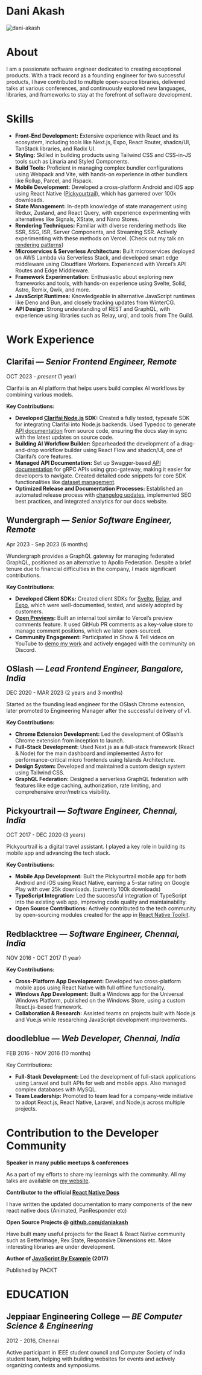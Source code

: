 # Dani Akash

![dani-akash](https://gravatar.com/avatar/8707f3e3522f2ba10aa3cafbcd011ffd?s=400&d=robohash&r=x)

# About

I am a passionate software engineer dedicated to creating exceptional products. With a track record as a founding engineer for two successful products, I have contributed to multiple open-source libraries, delivered talks at various conferences, and continuously explored new languages, libraries, and frameworks to stay at the forefront of software development.


# Skills

* **Front-End Development:** Extensive experience with React and its ecosystem, including tools like Next.js, Expo, React Router, shadcn/UI, TanStack libraries, and Radix UI.
* **Styling:** Skilled in building products using Tailwind CSS and CSS-in-JS tools such as Linaria and Styled Components.
* **Build Tools:** Proficient in managing complex bundler configurations using Webpack and Vite, with hands-on experience in other bundlers like Rollup, Parcel, and Rspack.
* **Mobile Development:** Developed a cross-platform Android and iOS app using React Native ([Pickyourtrail](https://play.google.com/store/apps/details?id=com.pickyourtrail&hl=en_IN&pli=1)), which has garnered over 100k downloads.
* **State Management:** In-depth knowledge of state management using Redux, Zustand, and React Query, with experience experimenting with alternatives like Signals, XState, and Nano Stores. 
* **Rendering Techniques:** Familiar with diverse rendering methods like SSR, SSG, ISR, Server Components, and Streaming SSR. Actively experimenting with these methods on Vercel. (Check out my talk on [rendering patterns](https://www.youtube.com/watch?v=_Zq1yjgq8iM))
* **Microservices & Serverless Architecture:** Built microservices deployed on AWS Lambda via Serverless Stack, and developed smart edge middleware using Cloudflare Workers. Experienced with Vercel’s API Routes and Edge Middleware.
* **Framework Experimentation:** Enthusiastic about exploring new frameworks and tools, with hands-on experience using Svelte, Solid, Astro, Remix, Qwik, and more.
* **JavaScript Runtimes:** Knowledgeable in alternative JavaScript runtimes like Deno and Bun, and closely tracking updates from WinterCG.
* **API Design:** Strong understanding of REST and GraphQL, with experience using libraries such as Relay, urql, and tools from The Guild.


# Work Experience


## Clarifai *— Senior Frontend Engineer, Remote*

OCT 2023 - *present* (1 year)

Clarifai is an AI platform that helps users build complex AI workflows by combining various models.

**Key Contributions:**



* **Developed [Clarifai Node.js](https://github.com/Clarifai/clarifai-nodejs) SDK:** Created a fully tested, typesafe SDK for integrating Clarifai into Node.js backends. Used Typedoc to generate [API documentation](https://docs.clarifai.com/sdk/node-api-reference/classes/App) from source code, ensuring the docs stay in sync with the latest updates on source code.
* **Building AI Workflow Builder:** Spearheaded the development of a drag-and-drop workflow builder using React Flow and shadcn/UI, one of Clarifai’s core features.
* **Managed API Documentation:** Set up Swagger-based [API documentation](https://docs.clarifai.com/api-reference) for gRPC APIs using grpc-gateway, making it easier for developers to navigate. Created detailed code snippets for core SDK functionalities like [dataset management](https://docs.clarifai.com/sdk/managing-datasets/).
* **Optimized Release and Documentation Processes:** Established an automated release process with [changelog updates](https://docs.clarifai.com/product-updates/changelog), implemented SEO best practices, and integrated analytics for our docs website.


## Wundergraph *— Senior Software Engineer, Remote*

Apr 2023 - Sep 2023 (6 months)

Wundergraph provides a GraphQL gateway for managing federated GraphQL, positioned as an alternative to Apollo Federation. Despite a brief tenure due to financial difficulties in the company, I made significant contributions.

**Key Contributions:**



* **Developed Client SDKs:** Created client SDKs for [Svelte](https://github.com/wundergraph/wundergraph/tree/main/packages/svelte-query), [Relay](https://github.com/wundergraph/wundergraph/tree/main/packages/react-relay), and [Expo](https://github.com/wundergraph/wundergraph/tree/main/packages/metro-config), which were well-documented, tested, and widely adopted by customers.
* **[Open Previews](https://www.openpreviews.com/):** Built an internal tool similar to Vercel’s preview comments feature. It used GitHub PR comments as a key-value store to manage comment positions, which we later open-sourced.
* **Community Engagement:** Participated in Show & Tell videos on YouTube to [demo my work](https://youtu.be/NPXx-zyBP6Q?si=mNyRQ3_fOL0Gqjeq&t=69) and actively engaged with the community on Discord.


## OSlash *— Lead Frontend Engineer, Bangalore, India*

DEC 2020 - MAR 2023 (2 years and 3 months)

Started as the founding lead engineer for the OSlash Chrome extension, later promoted to Engineering Manager after the successful delivery of v1.

**Key Contributions:**



* **Chrome Extension Development:** Led the development of OSlash’s Chrome extension from inception to launch.
* **Full-Stack Development:** Used Next.js as a full-stack framework (React & Node) for the main dashboard and implemented Astro for performance-critical micro frontends using Islands Architecture.
* **Design System:** Developed and maintained a custom design system using Tailwind CSS.
* **GraphQL Federation:** Designed a serverless GraphQL federation with features like edge caching, authorization, rate limiting, and comprehensive error/metrics visibility.


## Pickyourtrail *— Software Engineer, Chennai, India*

OCT 2017 - DEC 2020 (3 years)

Pickyourtrail is a digital travel assistant. I played a key role in building its mobile app and advancing the tech stack.

**Key Contributions:**



* **Mobile App Development:** Built the Pickyourtrail mobile app for both Android and iOS using React Native, earning a 5-star rating on Google Play with over 25k downloads. (currently 100k downloads)
* **TypeScript Integration:** Led the successful integration of TypeScript into the existing web app, improving code quality and maintainability.
* **Open Source Contributions:** Actively contributed to the tech community by open-sourcing modules created for the app in [React Native Toolkit](https://github.com/react-native-toolkit).


## Redblacktree *— Software Engineer, Chennai, India*

NOV 2016 - OCT 2017 (1 year)

**Key Contributions:**



* **Cross-Platform App Development:** Developed two cross-platform mobile apps using React Native with full offline functionality.
* **Windows App Development:** Built a Windows app for the Universal Windows Platform, published on the Windows Store, using a custom React.js-based framework.
* **Collaboration & Research:** Assisted teams on projects built with Node.js and Vue.js while researching JavaScript development improvements.


## doodleblue *— Web Developer, Chennai, India*

FEB 2016 - NOV 2016 (10 months)

Key Contributions:



* **Full-Stack Development:** Led the development of full-stack applications using Laravel and built APIs for web and mobile apps. Also managed complex databases with MySQL.
* **Team Leadership:** Promoted to team lead for a company-wide initiative to adopt React.js, React Native, Laravel, and Node.js across multiple projects.


# Contribution to the Developer Community

**Speaker in many public meetups & conferences**

As a part of my efforts to share my learnings with the community. All my talks are available on [my website](https://daniakash.github.io/speaking/).

**Contributor to the official [React Native Docs](https://github.com/facebook/react-native-website/issues/1579)**

I have written the updated documentation to many components of the new react native docs (Animated, PanResponder etc)

**Open Source Projects @ [github.com/daniakash](https://github.com/DaniAkash)**

Have built many useful projects for the React & React Native community such as BetterImage, Rex State, Responsive Dimensions etc. More interesting libraries are under development.

**Author of [JavaScript By Example](https://www.oreilly.com/library/view/javascript-by-example/9781788293969/) (2017)**

Published by PACKT


# EDUCATION


## Jeppiaar Engineering College *— BE Computer Science & Engineering*

2012 - 2016, Chennai

Active participant in IEEE student council and Computer Society of India student team, helping with building websites for events and actively organizing contests and symposiums.
